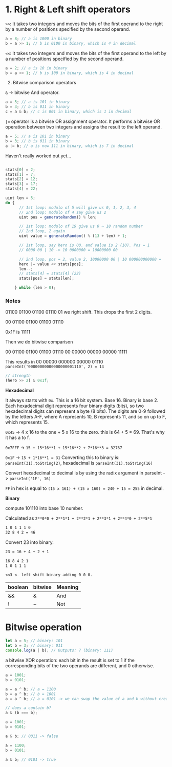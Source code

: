 # 1. Right & Left shift operators

`>>`: It takes two integers and moves the bits of the first operand to the right by a number of positions specified by the second operand.

```js
a = 8; // a is 1000 in binary
b = a >> 1; // b is 0100 in binary, which is 4 in decimal
```

`<<`: It takes two integers and moves the bits of the first operand to the left by a number of positions specified by the second operand.

```js
a = 2; // a is 10 in binary
b = a << 1; // b is 100 in binary, which is 4 in decimal
```

2. Bitwise comparison operators

`&` -> bitwise And operator.

```js
a = 5; // a is 101 in binary
b = 3; // b is 011 in binary
c = a & b; // c is 001 in binary, which is 1 in decimal
```

`|=` operator is a bitwise OR assignment operator. It performs a bitwise OR operation between two integers and assigns the result to the left operand.

```js
a = 5; // a is 101 in binary
b = 3; // b is 011 in binary
a |= b; // a is now 111 in binary, which is 7 in decimal
```

Haven't really worked out yet...

```js

stats[0] = 2;
stats[1] = 7;
stats[2] = 12;
stats[3] = 17;
stats[4] = 22;

uint len = 5;
do {
      // 1st loop: modulo of 5 will give us 0, 1, 2, 3, 4
      // 2nd loop: modulo of 4 say give us 2
      uint pos = generateRandom() % len;

      // 1st loop: modulo of 19 give us 0 ~ 18 random number
      // 2nd loop, 2 again
      uint value = generateRandom() % (13 + len) + 1;

      // 1st loop, say hero is 00. and value is 2 (10). Pos = 1
      // 0000 00 | 10 -> 10 0000000 = 10000000 00

      // 2nd loop, pos = 2, value 2, 10000000 00 | 10 000000000000 =
      hero |= value << stats[pos];
      len--;
      // stats[4] = stats[4] (22)
      stats[pos] = stats[len];

    } while (len > 0);
```

### Notes

01100 01100 01100 01110 01 we right shift. This drops the first 2 digits.

00 01100 01100 01100 01110

0x1F is 11111

Then we do bitwise comparison

00 01100 01100 01100 01110
00 00000 00000 00000 11111

This results in 00 00000 000000 00000 01110 `parseInt('00000000000000000001110', 2) = 14`

```js
// strength
(hero >> 2) & 0x1f;
```

**Hexadecimal**

It always starts with `0x`. This is a 16 bit system. Base 16. Binary is base 2. Each hexadecimal digit represents four binary digits (bits), so two hexadecimal digits can represent a byte (8 bits). The digits are 0-9 followed by the letters A-F, where A represents 10, B represents 11, and so on up to F, which represents 15.

`0x45` -> 4 x 16 to the one + 5 x 16 to the zero. this is 64 + 5 = 69. That's why it has a to f.

`0x7FFF` -> `15 + 15*16**1 + 15*16**2 + 7*16**3 = 32767`

`0x1F` -> `15 + 1*16**1 = 31` Converting this to binary is: `parseInt(31).toString(2)`, hexadecimal is `parseInt(31).toString(16)`

Convert hexadecimal to decimal is by using the radix argument in parseInt -> `parseInt('1F', 16)`

`FF` in hex is equal to `(15 x 161) + (15 x 160) = 240 + 15 = 255` in decimal.

**Binary**

compute 101110 into base 10 number.

Calculated as `2**0*0 + 2**1*1 + 2**2*1 + 2**3*1 + 2**4*0 + 2**5*1`

```bash
1 0 1 1 1 0
32 8 4 2 = 46
```

Convert 23 into binary.

```bash
23 = 16 + 4 + 2 + 1

16 8 4 2 1
1 0 1 1 1
```

```
<<3 <- left shift binary adding 0 0 0.
```

| boolean | bitwise | Meaning |
| ------- | ------- | ------- |
| &&      | &       | And     |
| !       | ~       | Not     |

# Bitwise operation

```ts
let a = 5; // binary: 101
let b = 3; // binary: 011
console.log(a | b); // Outputs: 7 (binary: 111)
```

a bitwise XOR operation: each bit in the result is set to 1 if the corresponding bits of the two operands are different, and 0 otherwise.

```ts
a = 1001;
b = 0101;

a = a ^ b; // a = 1100
b = a ^ b; // b = 1001
a = a ^ b; // a = 0101 -> we can swap the value of a and b without creating a temporary variable.
```

```ts
// does a contain b?
a & (b === b);

a = 1001;
b = 0101;

a & b; // 0011 -> false

a = 1100;
b = 0101;

a & b; // 0101 -> true
```
